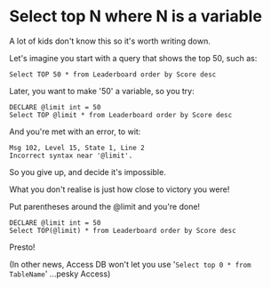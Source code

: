 # Select top N where N is a variable

A lot of kids don't know this so it's worth writing down.

Let's imagine you start with a query that shows the top 50, such as:

    Select TOP 50 * from Leaderboard order by Score desc

Later, you want to make '50' a variable, so you try:

    DECLARE @limit int = 50
    Select TOP @limit * from Leaderboard order by Score desc

And you're met with an error, to wit:

    Msg 102, Level 15, State 1, Line 2
    Incorrect syntax near '@limit'.

So you give up, and decide it's impossible.

What you don't realise is just how close to victory you were!

Put parentheses around the @limit and you're done!

    DECLARE @limit int = 50
    Select TOP(@limit) * from Leaderboard order by Score desc

Presto!

(In other news, Access DB won't let you use '`Select top 0 * from TableName`' ...pesky Access)